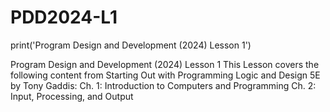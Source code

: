 # PDD2024-L1
print('Program Design and Development (2024) Lesson 1')

Program Design and Development (2024) Lesson 1
This Lesson covers the following content from Starting Out with Programming Logic and Design 5E by Tony Gaddis:
  Ch. 1: Introduction to Computers and Programming
  Ch. 2: Input, Processing, and Output
